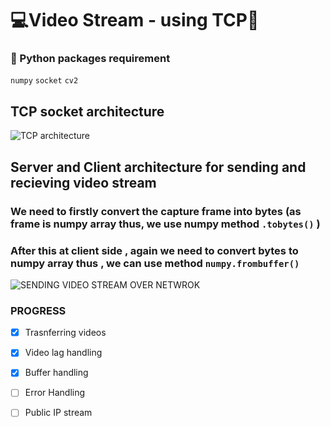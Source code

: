 # 💻Video Stream - using TCP🔌

### 📃 Python packages requirement
`numpy`
`socket`
`cv2`

## TCP socket architecture

![TCP architecture](https://www.tutorialspoint.com/unix_sockets/images/socket_client_server.gif)

## Server and Client architecture for sending and recieving video stream 
### We need to firstly convert the capture frame into bytes (as frame is numpy array thus, we use numpy method `.tobytes()` )
### After this at client side , again we need to convert bytes to numpy array thus , we can use method `numpy.frombuffer()`

![SENDING VIDEO STREAM OVER NETWROK](https://pyimagesearch.com/wp-content/uploads/2019/04/imagezmq_client_server.png)

### PROGRESS
- [x] Trasnferring videos
- [x] Video lag handling
- [x] Buffer handling
- [ ] Error Handling 
- [ ] Public IP stream


